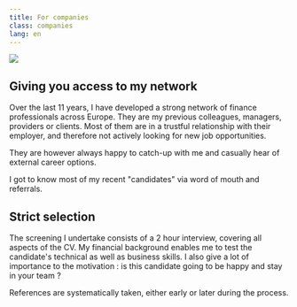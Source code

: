 ```yaml
---
title: For companies
class: companies
lang: en
---
```


<img src="{{ site.baseurl }}/assets/img/claire_table.jpg" class="portrait_companies" />

## Giving you access to my network

Over the last 11 years, I have developed a strong network of finance
professionals across Europe. They are my previous colleagues, managers,
providers or clients. Most of them are in a trustful relationship with their
employer, and therefore not actively looking for new job opportunities.

They are however always happy to catch-up with me and casually hear of external
career options.

I got to know most of my recent "candidates" via word of mouth and referrals.


## Strict selection

The screening I undertake consists of a 2 hour interview, covering all aspects
of the CV. My financial background enables me to test the candidate's technical
as well as business skills. I also give a lot of importance to the motivation :
is this candidate going to be happy and stay in your team ?

References are systematically taken, either early or later during the process.
